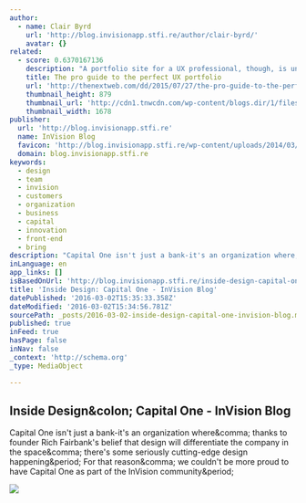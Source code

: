 ```yaml
---
author:
  - name: Clair Byrd
    url: 'http://blog.invisionapp.stfi.re/author/clair-byrd/'
    avatar: {}
related:
  - score: 0.6370167136
    description: "A portfolio site for a UX professional, though, is unique because it's both. For UX and UI designers, your website is more than just descriptions of your work - it is your work. In a lot of cases, the site alone may determine whether or not you get hired, so do everything you can to make it perfect."
    title: The pro guide to the perfect UX portfolio
    url: 'http://thenextweb.com/dd/2015/07/27/the-pro-guide-to-the-perfect-ux-portfolio/'
    thumbnail_height: 879
    thumbnail_url: 'http://cdn1.tnwcdn.com/wp-content/blogs.dir/1/files/2015/07/portfolio.jpg'
    thumbnail_width: 1678
publisher:
  url: 'http://blog.invisionapp.stfi.re'
  name: InVision Blog
  favicon: 'http://blog.invisionapp.stfi.re/wp-content/uploads/2014/03/favicon.png'
  domain: blog.invisionapp.stfi.re
keywords:
  - design
  - team
  - invision
  - customers
  - organization
  - business
  - capital
  - innovation
  - front-end
  - bring
description: "Capital One isn't just a bank-it's an organization where, thanks to founder Rich Fairbank's belief that design will differentiate the company in the space, there's some seriously cutting-edge design happening. For that reason, we couldn't be more proud to have Capital One as part of the InVision community."
inLanguage: en
app_links: []
isBasedOnUrl: 'http://blog.invisionapp.stfi.re/inside-design-capital-one/'
title: 'Inside Design: Capital One - InVision Blog'
datePublished: '2016-03-02T15:35:33.358Z'
dateModified: '2016-03-02T15:34:56.781Z'
sourcePath: _posts/2016-03-02-inside-design-capital-one-invision-blog.md
published: true
inFeed: true
hasPage: false
inNav: false
_context: 'http://schema.org'
_type: MediaObject

---
```

<article style=""><h1>Inside Design&amp;colon; Capital One - InVision Blog</h1><p>Capital One isn't just a bank-it's an organization where&amp;comma; thanks to founder Rich Fairbank's belief that design will differentiate the company in the space&amp;comma; there's some seriously cutting-edge design happening&amp;period; For that reason&amp;comma; we couldn't be more proud to have Capital One as part of the InVision community&amp;period;</p><img src="http://s3.amazonaws.com/blog.invisionapp.com/uploads/2016/02/48A4217.jpg" /></article>